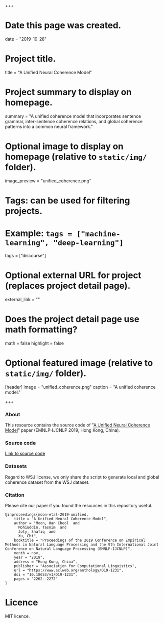 +++
# Date this page was created.
date = "2019-10-28"

# Project title.
title = "A Unified Neural Coherence Model"

# Project summary to display on homepage.
summary = "A unified coherence model that incorporates sentence grammar, inter-sentence coherence relations, and global coherence patterns into a common neural framework."

# Optional image to display on homepage (relative to `static/img/` folder).
image_preview = "unified_coherence.png"

# Tags: can be used for filtering projects.
# Example: `tags = ["machine-learning", "deep-learning"]`
tags = ["discourse"]

# Optional external URL for project (replaces project detail page).
external_link = ""

# Does the project detail page use math formatting?
math = false
highlight = false
# Optional featured image (relative to `static/img/` folder).
[header]
image = "unified_coherence.png"
caption = "A unified coherence model."

+++

### About
This resource contains the source code of "[A Unified Neural Coherence Model](https://www.aclweb.org/anthology/D19-1231/)" paper (EMNLP-IJCNLP 2019, Hong Kong, China).
<br>
### Source code
[Link to source code](https://github.com/ntunlp/unified-coherence)

### Datasets
Regard to WSJ license, we only share the script to generate local and global coherence dataset from the WSJ dataset.

### Citation
Please cite our paper if you found the resources in this repository useful.
```
@inproceedings{moon-etal-2019-unified,
    title = "A Unified Neural Coherence Model",
    author = "Moon, Han Cheol  and
      Mohiuddin, Tasnim  and
      Joty, Shafiq  and
      Xu, Chi",
    booktitle = "Proceedings of the 2019 Conference on Empirical Methods in Natural Language Processing and the 9th International Joint Conference on Natural Language Processing (EMNLP-IJCNLP)",
    month = nov,
    year = "2019",
    address = "Hong Kong, China",
    publisher = "Association for Computational Linguistics",
    url = "https://www.aclweb.org/anthology/D19-1231",
    doi = "10.18653/v1/D19-1231",
    pages = "2262--2272"
}
```

# Licence
MIT licence.

